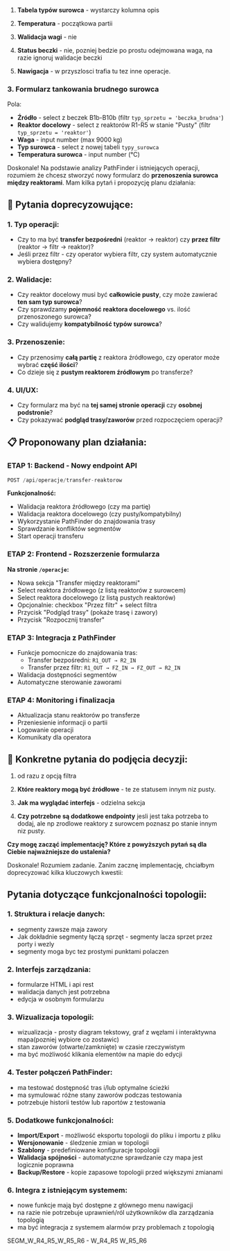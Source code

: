 

1. **Tabela typów surowca** - wystarczy kolumna opis

2. **Temperatura** - początkowa partii

3. **Walidacja wagi** - nie

4. **Status beczki** - nie, pozniej bedzie po prostu odejmowana waga, na razie ignoruj walidacje beczki

5. **Nawigacja** - w przyszlosci trafia tu tez inne operacje.




### 3. **Formularz tankowania brudnego surowca**
Pola:
- **Źródło** - select z beczek B1b-B10b (filtr `typ_sprzetu = 'beczka_brudna'`)
- **Reaktor docelowy** - select z reaktorów R1-R5 w stanie "Pusty" (filtr `typ_sprzetu = 'reaktor'`)
- **Waga** - input number (max 9000 kg)
- **Typ surowca** - select z nowej tabeli `typy_surowca`
- **Temperatura surowca** - input number (°C)

Doskonale! Na podstawie analizy PathFinder i istniejących operacji, rozumiem że chcesz stworzyć nowy formularz do **przenoszenia surowca między reaktorami**. Mam kilka pytań i propozycję planu działania:

## 🤔 **Pytania doprecyzowujące:**

### **1. Typ operacji:**
- Czy to ma być **transfer bezpośredni** (reaktor → reaktor) czy **przez filtr** (reaktor → filtr → reaktor)?
- Jeśli przez filtr - czy operator wybiera filtr, czy system automatycznie wybiera dostępny?

### **2. Walidacje:**
- Czy reaktor docelowy musi być **całkowicie pusty**, czy może zawierać **ten sam typ surowca**?
- Czy sprawdzamy **pojemność reaktora docelowego** vs. ilość przenoszonego surowca?
- Czy walidujemy **kompatybilność typów surowca**?

### **3. Przenoszenie:**
- Czy przenosimy **całą partię** z reaktora źródłowego, czy operator może wybrać **część ilości**?
- Co dzieje się z **pustym reaktorem źródłowym** po transferze?

### **4. UI/UX:**
- Czy formularz ma być na **tej samej stronie operacji** czy **osobnej podstronie**?
- Czy pokazywać **podgląd trasy/zaworów** przed rozpoczęciem operacji?

## 📋 **Proponowany plan działania:**

### **ETAP 1: Backend - Nowy endpoint API**
```python
POST /api/operacje/transfer-reaktorow
```
**Funkcjonalność:**
- Walidacja reaktora źródłowego (czy ma partię)
- Walidacja reaktora docelowego (czy pusty/kompatybilny)
- Wykorzystanie PathFinder do znajdowania trasy
- Sprawdzanie konfliktów segmentów
- Start operacji transferu

### **ETAP 2: Frontend - Rozszerzenie formularza**
**Na stronie `/operacje`:**
- Nowa sekcja "Transfer między reaktorami"
- Select reaktora źródłowego (z listą reaktorów z surowcem)
- Select reaktora docelowego (z listą pustych reaktorów)
- Opcjonalnie: checkbox "Przez filtr" + select filtra
- Przycisk "Podgląd trasy" (pokaże trasę i zawory)
- Przycisk "Rozpocznij transfer"

### **ETAP 3: Integracja z PathFinder**
- Funkcje pomocnicze do znajdowania tras:
  - Transfer bezpośredni: `R1_OUT → R2_IN`
  - Transfer przez filtr: `R1_OUT → FZ_IN → FZ_OUT → R2_IN`
- Walidacja dostępności segmentów
- Automatyczne sterowanie zaworami

### **ETAP 4: Monitoring i finalizacja**
- Aktualizacja stanu reaktorów po transferze
- Przeniesienie informacji o partii
- Logowanie operacji
- Komunikaty dla operatora

## 🎯 **Konkretne pytania do podjęcia decyzji:**

1. od razu z opcją filtra

2. **Które reaktory mogą być źródłowe** - te ze statusem innym niz pusty.

3. **Jak ma wyglądać interfejs** - odzielna sekcja

4. **Czy potrzebne są dodatkowe endpointy** jesli jest taka potrzeba to dodaj, ale np zrodlowe reaktory z surowcem poznasz po stanie innym niz pusty.



**Czy mogę zacząć implementację? Które z powyższych pytań są dla Ciebie najważniejsze do ustalenia?**



Doskonale! Rozumiem zadanie. Zanim zacznę implementację, chciałbym doprecyzować kilka kluczowych kwestii:

## Pytania dotyczące funkcjonalności topologii:

### 1. **Struktura i relacje danych:**
- segmenty zawsze maja zawory
- Jak dokładnie segmenty łączą sprzęt - segmenty lacza sprzet przez porty i wezly
- segmenty moga byc tez prostymi punktami polaczen

### 2. **Interfejs zarządzania:**
- formularze HTML i api rest
- walidacja danych jest potrzebna
- edycja w osobnym formularzu

### 3. **Wizualizacja topologii:**
- wizualizacja - prosty diagram tekstowy, graf z węzłami i interaktywna mapa(pozniej wybiore co zostawic)
-  stan zaworów (otwarte/zamknięte) w czasie rzeczywistym
- ma być możliwość klikania elementów na mapie do edycji

### 4. **Tester połączeń PathFinder:**
- ma testować dostępność tras i/lub optymalne ścieżki
- ma symulować różne stany zaworów podczas testowania
- potrzebuje historii testów lub raportów z testowania

### 5. **Dodatkowe funkcjonalności:**
- **Import/Export** - możliwość eksportu topologii do pliku i importu z pliku
- **Wersjonowanie** - śledzenie zmian w topologii
- **Szablony** - predefiniowane konfiguracje topologii
- **Walidacja spójności** - automatyczne sprawdzanie czy mapa jest logicznie poprawna
- **Backup/Restore** - kopie zapasowe topologii przed większymi zmianami

### 6. **Integra z istniejącym systemem:**
- nowe funkcje mają być dostępne z głównego menu nawigacji
- na razie nie potrzebuje uprawnień/ról użytkowników dla zarządzania topologią
- ma być integracja z systemem alarmów przy problemach z topologią



SEGM_W_R4_R5_W_R5_R6	-	W_R4_R5	W_R5_R6
